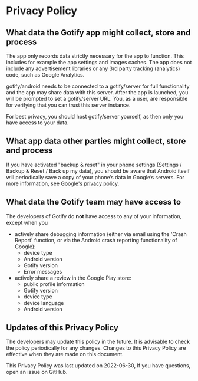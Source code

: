 # Privacy Policy

## What data the Gotify app might collect, store and process

The app only records data strictly necessary for the app to function. This
includes for example the app settings and images caches. The app does not
include any advertisement libraries or any 3rd party tracking (analytics) code,
such as Google Analytics.

gotify/android needs to be connected to a gotify/server for full functionality
and the app may share data with this server. After the app is launched, you
will be prompted to set a gotify/server URL. You, as a user, are responsible
for verifying that you can trust this server instance.

For best privacy, you should host gotify/server yourself, as then only you have
access to your data.

## What app data other parties might collect, store and process

If you have activated "backup & reset" in your phone settings (Settings /
Backup & Reset / Back up my data), you should be aware that Android itself will
periodically save a copy of your phone’s data in Google’s servers. For more
information, see [Google's privacy policy](https://policies.google.com).

## What data the Gotify team may have access to

The developers of Gotify do **not** have access to any of your information,
except when you

- actively share debugging information (either via email using the 'Crash
  Report' function, or via the Android crash reporting functionality of
  Google):
  - device type
  - Android version
  - Gotify version
  - Error messages
- actively share a review in the Google Play store:
  - public profile information
  - Gotify version
  - device type
  - device language
  - Android version

## Updates of this Privacy Policy

The developers may update this policy in the future. It is advisable to check
the policy periodically for any changes. Changes to this Privacy Policy are
effective when they are made on this document.

This Privacy Policy was last updated on 2022-06-30, If you have questions, open
an issue on GitHub.

